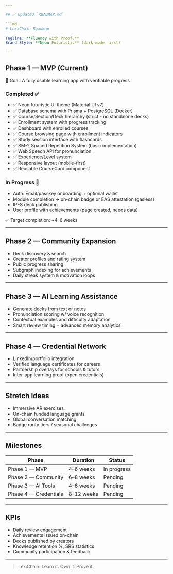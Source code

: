 ```yaml
---

## ✅ Updated `ROADMAP.md`

```md
# LexiChain Roadmap

Tagline: **Fluency with Proof.**
Brand Style: **Neon Futuristic** (dark-mode first)

---
```


## Phase 1 — MVP (Current)

🎯 Goal: A fully usable learning app with verifiable progress

### Completed ✅
- ✅ Neon futuristic UI theme (Material UI v7)
- ✅ Database schema with Prisma + PostgreSQL (Docker)
- ✅ Course/Section/Deck hierarchy (strict - no standalone decks)
- ✅ Enrollment system with progress tracking
- ✅ Dashboard with enrolled courses
- ✅ Course browsing page with enrollment indicators
- ✅ Study session interface with flashcards
- ✅ SM-2 Spaced Repetition System (basic implementation)
- ✅ Web Speech API for pronunciation
- ✅ Experience/Level system
- ✅ Responsive layout (mobile-first)
- ✅ Reusable CourseCard component

### In Progress 🚧
- Auth: Email/passkey onboarding + optional wallet
- Module completion → on-chain badge or EAS attestation (gasless)
- IPFS deck publishing
- User profile with achievements (page created, needs data)

✅ Target completion: ~4–6 weeks

---

## Phase 2 — Community Expansion

- Deck discovery & search
- Creator profiles and rating system
- Public progress sharing
- Subgraph indexing for achievements
- Daily streak system & motivation loops

---

## Phase 3 — AI Learning Assistance

- Generate decks from text or notes
- Pronunciation scoring w/ voice recognition
- Contextual examples and difficulty adaptation
- Smart review timing + advanced memory analytics

---

## Phase 4 — Credential Network

- LinkedIn/portfolio integration
- Verified language certificates for careers
- Partnership overlays for schools & tutors
- Inter-app learning proof (open credentials)

---

## Stretch Ideas

- Immersive AR exercises
- On-chain funded language grants
- Global conversation matching
- Badge rarity tiers / seasonal challenges

---

## Milestones

| Phase                 | Duration   | Status      |
| --------------------- | ---------- | ----------- |
| Phase 1 — MVP         | 4–6 weeks  | In progress |
| Phase 2 — Community   | 6–8 weeks  | Pending     |
| Phase 3 — AI Tools    | 4–6 weeks  | Pending     |
| Phase 4 — Credentials | 8–12 weeks | Pending     |

---

## KPIs

- Daily review engagement
- Achievements issued on-chain
- Decks published by creators
- Knowledge retention %, SRS statistics
- Community participation & feedback

---

> LexiChain: Learn it. Own it. Prove it.
